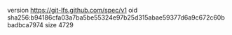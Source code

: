 version https://git-lfs.github.com/spec/v1
oid sha256:b94186cfa03a7ba5be55324e97b25d315abae59377d6a9c672c60bbadbca7974
size 4729
